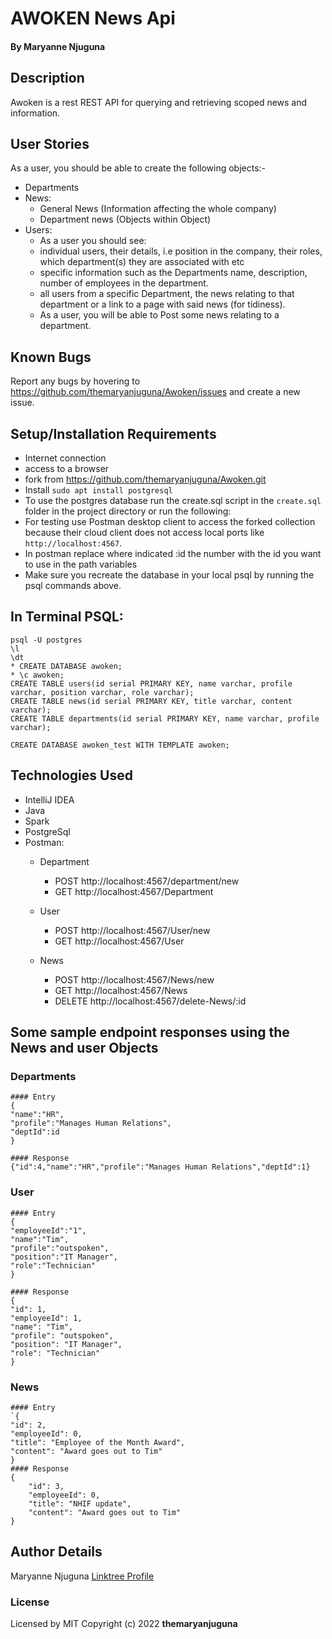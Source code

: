 # AWOKEN News Api

#### By **Maryanne Njuguna**

## Description
Awoken is a rest REST API for querying and retrieving scoped news and information.

## User Stories
As a user, you should be able to create the following objects:-
- Departments
- News:
  - General News (Information affecting the whole company)
  - Department news (Objects within Object)
- Users:
  - As a user you should see:
  - individual users, their details, i.e position in the company, their roles, which department(s) they are associated with etc
  - specific information such as the Departments name, description, number of employees in the department.
  - all users from a specific Department, the news relating to that department or a link to a page with said news (for tidiness).
  - As a user, you will be able to Post some news relating to a department.

## Known Bugs
Report any bugs by hovering to https://github.com/themaryanjuguna/Awoken/issues and create a new issue.

## Setup/Installation Requirements
* Internet connection
* access to a browser
* fork from https://github.com/themaryanjuguna/Awoken.git
* Install `sudo apt install postgresql`
* To use the postgres database run the create.sql script in the `create.sql` folder in the project directory or run the following:
* For testing use Postman desktop client to access the forked collection because their cloud client does not access local ports like `http://localhost:4567`.
* In postman replace where indicated :id the number with the id you want to use in the path variables
* Make sure you recreate the database in your local psql by running the psql commands above.

## In Terminal PSQL:
```
psql -U postgres
\l
\dt
* CREATE DATABASE awoken;
* \c awoken;
CREATE TABLE users(id serial PRIMARY KEY, name varchar, profile varchar, position varchar, role varchar);
CREATE TABLE news(id serial PRIMARY KEY, title varchar, content varchar);
CREATE TABLE departments(id serial PRIMARY KEY, name varchar, profile varchar);

CREATE DATABASE awoken_test WITH TEMPLATE awoken;
```

## Technologies Used
* IntelliJ IDEA
* Java
* Spark
* PostgreSql
* Postman:
  * Department
    * POST http://localhost:4567/department/new
    * GET http://localhost:4567/Department
    
  * User
    * POST http://localhost:4567/User/new
    * GET http://localhost:4567/User
  * News
    * POST http://localhost:4567/News/new
    * GET http://localhost:4567/News
    * DELETE http://localhost:4567/delete-News/:id

## Some sample endpoint responses using the News and user Objects

### Departments

```` 
#### Entry
{
"name":"HR",
"profile":"Manages Human Relations",
"deptId":id
}

#### Response
{"id":4,"name":"HR","profile":"Manages Human Relations","deptId":1}
````

### User
````
#### Entry
{
"employeeId":"1",
"name":"Tim",
"profile":"outspoken",
"position":"IT Manager",
"role":"Technician"
}

#### Response
{
"id": 1,
"employeeId": 1,
"name": "Tim",
"profile": "outspoken",
"position": "IT Manager",
"role": "Technician"
}
````

### News
````
#### Entry
`{
"id": 2,
"employeeId": 0,
"title": "Employee of the Month Award",
"content": "Award goes out to Tim"
}
#### Response
{
    "id": 3,
    "employeeId": 0,
    "title": "NHIF update",
    "content": "Award goes out to Tim"
}
````

## Author Details
Maryanne Njuguna [Linktree Profile](https://linktr.ee/themaryanjuguna)

### License
Licensed by MIT
Copyright (c) 2022 **themaryanjuguna**